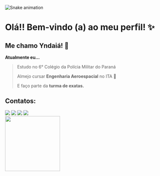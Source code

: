 ![Snake animation](https://github.com/yndaiadias/yndaiadias/blob/output/github-contribution-grid-snake.svg)

# Olá!! Bem-vindo (a) ao meu perfil! ✨
## Me chamo Yndaiá! 🎀

**Atualmente eu...**
> Estudo no 6° Colégio da Polícia Militar do Paraná
> 
> Almejo cursar **Engenharia Aeroespacial** no ITA 🚀
>
> E faço parte da **turma de exatas.**

## Contatos:

<div>
<a href="https://www.youtube.com/seu-canal-youtube-aqui" target="_blank"><img loading="lazy" src="https://img.shields.io/badge/YouTube-FF0000?style=for-the-badge&logo=youtube&logoColor=white" target="_blank"></a>
<a href="https://instagram.com/itsyndaia" target="_blank"><img loading="lazy" src="https://img.shields.io/badge/-Instagram-%23E4405F?style=for-the-badge&logo=instagram&logoColor=white" target="_blank"></a>
<a href="https://www.twitch.tv/angelzinea" target="_blank"><img loading="lazy" src="https://img.shields.io/badge/Twitch-9146FF?style=for-the-badge&logo=twitch&logoColor=white" target="_blank"></a>
<a href = "mailto:yndaia@escola.pr.gov.br"><img loading="lazy" src="https://img.shields.io/badge/Gmail-D14836?style=for-the-badge&logo=gmail&logoColor=white" target="_blank"></a>
<a href="https://www.spotify.com/itsyndaia" target="_blank"><img loading="lazy" src"[https://cdn.pixabay.com/photo/2018/05/08/21/29/spotify-3384019_1280.png]"
  target="_blank"></a>   
</div>

<div>
<img loading="lazy" height="180em" src="https://github-readme-stats.vercel.app/api?username=yndaiadias&show_icons=true&theme=dracula&include_all_commits=true&count_private=true"/>
</div>

